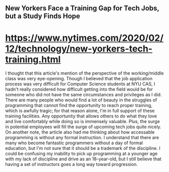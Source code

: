 ## New Yorkers Face a Training Gap for Tech Jobs, but a Study Finds Hope
# https://www.nytimes.com/2020/02/12/technology/new-yorkers-tech-training.html

I thought that this article's mention of the perspective of the working/middle class was very eye-opening. Though I believed that the job application process was very difficult for Computer Science students at NYU CAS, I hadn't really considered how difficult getting into the field would be for someone who did not have the same circumstances and privileges as I did. There are many people who would find a lot of beauty in the struggles of programming that cannot find the opportunity to reach proper training, which is awfully tragic; for that reason alone, I'm in full support of these training facilities. Any opportunity that allows others to do what they love and live comfortably while doing so is immensely valuable. Plus, the surge in potential employees will fill the surge of upcoming tech jobs quite nicely. On another note, the article also had me thinking about how accessable programming is without any formal instruction. I understand that there are many who become fantastic programmers without a day of formal education, but I'm not sure that it should be a trademark of the discipline. I could be confusing my inability to pick up programming at a younger age with my lack of discipline and drive as an 18-year-old, but I still believe that having a set of instructors goes a long way toward progression. 